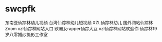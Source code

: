 # swcpfk
东南亚仙踪林幼儿视频 台湾仙踪林幼儿短视频 XZL仙踪林幼儿 国外网站仙踪林Zoom xzl仙踪林网站入口 欧洲女rapper仙踪大豆 xzl仙踪林网站欢迎你 仙踪林19岁八零婚纱摄影工作室 
